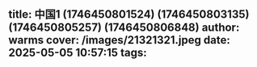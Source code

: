 title: 中国1 (1746450801524) (1746450803135) (1746450805257) (1746450806848)
author: warms
cover: /images/21321321.jpeg
date: 2025-05-05 10:57:15
tags:
---
[](https://)
